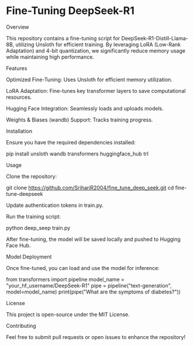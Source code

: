# Fine-Tuning DeepSeek-R1
Overview

This repository contains a fine-tuning script for DeepSeek-R1-Distill-Llama-8B, utilizing Unsloth for efficient training. By leveraging LoRA (Low-Rank Adaptation) and 4-bit quantization, we significantly reduce memory usage while maintaining high performance.

Features

Optimized Fine-Tuning: Uses Unsloth for efficient memory utilization.

LoRA Adaptation: Fine-tunes key transformer layers to save computational resources.

Hugging Face Integration: Seamlessly loads and uploads models.

Weights & Biases (wandb) Support: Tracks training progress.

Installation

Ensure you have the required dependencies installed:

pip install unsloth wandb transformers huggingface_hub trl

Usage

Clone the repository:

git clone https://github.com/SrihariR2004/fine_tune_deep_seek.git
cd fine-tune-deepseek

Update authentication tokens in train.py.

Run the training script:

python deep_seep train.py

After fine-tuning, the model will be saved locally and pushed to Hugging Face Hub.

Model Deployment

Once fine-tuned, you can load and use the model for inference:

from transformers import pipeline
model_name = "your_hf_username/DeepSeek-R1"
pipe = pipeline("text-generation", model=model_name)
print(pipe("What are the symptoms of diabetes?"))

License

This project is open-source under the MIT License.

Contributing

Feel free to submit pull requests or open issues to enhance the repository!

